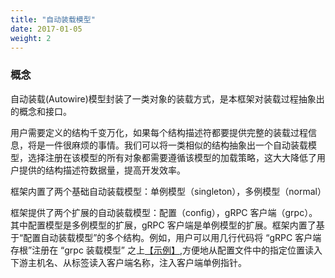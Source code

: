 ```yaml
---
title: "自动装载模型"
date: 2017-01-05
weight: 2
---
```


### 概念

自动装载(Autowire)模型封装了一类对象的装载方式，是本框架对装载过程抽象出的概念和接口。

用户需要定义的结构千变万化，如果每个结构描述符都要提供完整的装载过程信息，将是一件很麻烦的事情。我们可以将一类相似的结构抽象出一个自动装载模型，选择注册在该模型的所有对象都需要遵循该模型的加载策略，这大大降低了用户提供的结构描述符数据量，提高开发效率。

框架内置了两个基础自动装载模型：单例模型（singleton），多例模型（normal）

框架提供了两个扩展的自动装载模型：配置（config），gRPC 客户端（grpc）。其中配置模型是多例模型的扩展，gRPC 客户端是单例模型的扩展。框架内置了基于“配置自动装载模型”的多个结构。例如，用户可以用几行代码将 “gRPC 客户端存根”注册在 “grpc 装载模型” 之上[【示例】](/cn/docs/examples/grpc),方便地从配置文件中的指定位置读入下游主机名、从标签读入客户端名称，注入客户端单例指针。

